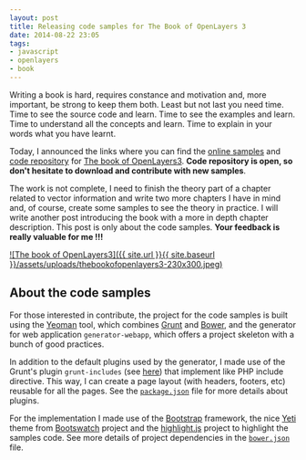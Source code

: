 ```yaml
---
layout: post
title: Releasing code samples for The Book of OpenLayers 3
date: 2014-08-22 23:05
tags:
- javascript
- openlayers
- book
---
```

Writing a book is hard, requires constance and motivation and, more important, be strong to keep them both. Least but not last you need time. Time to see the source code and learn. Time to see the examples and learn. Time to understand all the concepts and learn. Time to explain in your words what you have learnt.

Today, I announced the links where you can find the [online samples](http://www.acuriousanimal.com/thebookofopenlayers3/) and [code repository](https://github.com/acanimal/thebookofopenlayers3) for [The book of OpenLayers3](https://leanpub.com/thebookofopenlayers3). **Code repository is open, so don't hesitate to download and contribute with new samples**.

The work is not complete, I need to finish the theory part of a chapter related to vector information and write two more chapters I have in mind and, of course, create some samples to see the theory in practice. I will write another post introducing the book with a more in depth chapter description. This post is only about the code samples. **Your feedback is really valuable for me !!!**

[![The book of OpenLayers3]({{ site.url }}{{ site.baseurl }}/assets/uploads/thebookofopenlayers3-230x300.jpeg)](https://leanpub.com/thebookofopenlayers3)

## About the code samples

For those interested in contribute, the project for the code samples is built using the [Yeoman](http://yeoman.io/) tool, which combines [Grunt](http://gruntjs.com/) and [Bower](http://bower.io/), and the generator for web application `generator-webapp`, which offers a project skeleton with a bunch of good practices.

In addition to the default plugins used by the generator, I made use of the Grunt's plugin `grunt-includes` (see [here](https://github.com/vanetix/grunt-includes)) that implement like PHP include directive. This way, I can create a page layout (with headers, footers, etc) reusable for all the pages. See the [`package.json`](https://github.com/acanimal/thebookofopenlayers3/blob/master/package.json) file for more details about plugins.

For the implementation I made use of the [Bootstrap](http://getbootstrap.com/) framework, the nice [Yeti](http://bootswatch.com/yeti/) theme from [Bootswatch](http://bootswatch.com) project and the [highlight.js](https://highlightjs.org/) project to highlight the samples code. See more details of project dependencies in the [`bower.json`](https://github.com/acanimal/thebookofopenlayers3/blob/master/bower.json) file.
